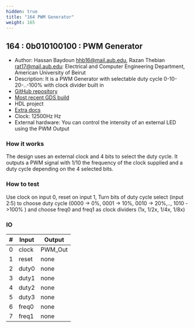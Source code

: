 ```yaml
---
hidden: true
title: "164 PWM Generator"
weight: 165
---
```


## 164 : 0b010100100 : PWM Generator

* Author: Hassan Baydoun <hhb16@mail.aub.edu>, Razan Thebian <rat17@mail.aub.edu>: Electrical and Computer Engineering Department, American University of Beirut 
* Description: It is a PWM Generator with selectable duty cycle 0-10-20-..-100% with clock divider built in
* [GitHub repository](https://github.com/H-Bydn/TinyTapeout2-PWMgenerator)
* [Most recent GDS build](https://github.com/H-Bydn/TinyTapeout2-PWMgenerator/actions/runs/3619734648)
* HDL project
* [Extra docs]()
* Clock: 12500Hz Hz
* External hardware: You can control the intensity of an external LED using the PWM Output



### How it works

The design uses an external clock and 4 bits to select the duty cycle. It outputs a PWM signal with 1/10 the frequency of the clock supplied and a duty cycle depending on the 4 selected bits.

### How to test

Use clock on input 0, reset on input 1, Turn bits of duty cycle select (input 2:5) to choose duty cycle (0000 -> 0%, 0001 -> 10%, 0010 -> 20%,.., 1010 ->100% ) and choose freq0 and freq1 as clock dividers (1x, 1/2x, 1/4x, 1/8x)

### IO

| # | Input        | Output       |
|---|--------------|--------------|
| 0 | clock  | PWM_Out |
| 1 | reset  | none |
| 2 | duty0  | none |
| 3 | duty1  | none |
| 4 | duty2  | none |
| 5 | duty3  | none |
| 6 | freq0  | none |
| 7 | freq1  | none |
